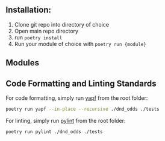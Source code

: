 ## Installation:

1. Clone git repo into directory of choice
2. Open main repo directory
3. run `poetry install`
4. Run your module of choice with `poetry run {module}`

## Modules


## Code Formatting and Linting Standards

For code formatting, simply run [yapf](https://github.com/google/yapf) from the root folder:

```sh
poetry run yapf --in-place --recursive ./dnd_odds ./tests
```

For linting, simply run [pylint](https://pylint.pycqa.org/en/latest/) from the root folder:
```sh
poetry run pylint ./dnd_odds ./tests